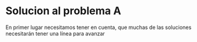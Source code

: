 # Solucion al problema A


En primer lugar necesitamos tener en cuenta, que muchas de las soluciones necesitarán tener una línea para avanzar